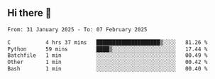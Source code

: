## Hi there 👋

<!--
**Bojupi/Bojupi** is a ✨ _special_ ✨ repository because its `README.md` (this file) appears on your GitHub profile.

Here are some ideas to get you started:

- 🔭 I’m currently working on ...
- 🌱 I’m currently learning ...
- 👯 I’m looking to collaborate on ...
- 🤔 I’m looking for help with ...
- 💬 Ask me about ...
- 📫 How to reach me: ...
- 😄 Pronouns: ...
- ⚡ Fun fact: ...
-->

<!--START_SECTION:waka-->

```txt
From: 31 January 2025 - To: 07 February 2025

C           4 hrs 37 mins   ████████████████████▒░░░░   81.26 %
Python      59 mins         ████▒░░░░░░░░░░░░░░░░░░░░   17.44 %
Batchfile   1 min           ░░░░░░░░░░░░░░░░░░░░░░░░░   00.49 %
Other       1 min           ░░░░░░░░░░░░░░░░░░░░░░░░░   00.42 %
Bash        1 min           ░░░░░░░░░░░░░░░░░░░░░░░░░   00.40 %
```

<!--END_SECTION:waka-->
